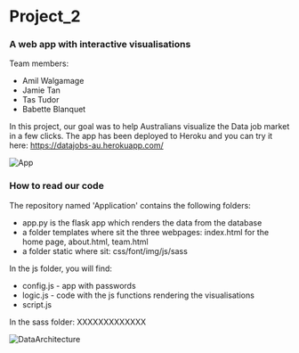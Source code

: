 # Project_2 #
### A web app with interactive visualisations ###

Team members: 
- Amil Walgamage
- Jamie Tan
- Tas Tudor
- Babette Blanquet

In this project, our goal was to help Australians visualize the Data job market in a few clicks.
The app has been deployed to Heroku and you can try it here: https://datajobs-au.herokuapp.com/

![App](Application/static/img/website-gif)

### How to read our code ###

The repository named 'Application' contains the following folders:
- app.py is the flask app which renders the data from the database
- a folder templates where sit the three webpages: index.html for the home page, about.html, team.html
- a folder static where sit: css/font/img/js/sass

In the js folder, you will find:
- config.js - app with passwords
- logic.js - code with the js functions rendering the visualisations
- script.js

In the sass folder:
XXXXXXXXXXXXX

![DataArchitecture](Application/static/img/data-architecture)
